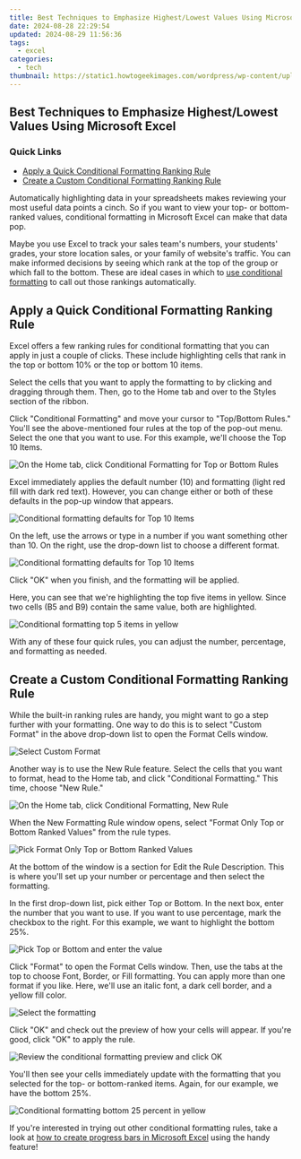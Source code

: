 ```yaml
---
title: Best Techniques to Emphasize Highest/Lowest Values Using Microsoft Excel
date: 2024-08-28 22:29:54
updated: 2024-08-29 11:56:36
tags:
  - excel
categories:
  - tech
thumbnail: https://static1.howtogeekimages.com/wordpress/wp-content/uploads/2021/05/MS-excel-logo-675.png
---
```


## Best Techniques to Emphasize Highest/Lowest Values Using Microsoft Excel

### Quick Links

* [Apply a Quick Conditional Formatting Ranking Rule](https://techidaily.com/use-device-manager-to-identify-missing-or-malfunctioning-your-hardware-drivers-with-windows-device-manager-on-windows-11-and-10-by-drivereasy-guide/)
* [Create a Custom Conditional Formatting Ranking Rule](https://tech-revival.techidaily.com/unveiling-why-hackers-go-after-chatgpt-users/)

 Automatically highlighting data in your spreadsheets makes reviewing your most useful data points a cinch. So if you want to view your top- or bottom-ranked values, conditional formatting in Microsoft Excel can make that data pop.

 Maybe you use Excel to track your sales team's numbers, your students' grades, your store location sales, or your family of website's traffic. You can make informed decisions by seeing which rank at the top of the group or which fall to the bottom. These are ideal cases in which to [use conditional formatting](https://facebook-video-share.techidaily.com/updated-in-depth-asmr-video-insights/) to call out those rankings automatically.

##  Apply a Quick Conditional Formatting Ranking Rule

 Excel offers a few ranking rules for conditional formatting that you can apply in just a couple of clicks. These include highlighting cells that rank in the top or bottom 10% or the top or bottom 10 items.

 Select the cells that you want to apply the formatting to by clicking and dragging through them. Then, go to the Home tab and over to the Styles section of the ribbon.

 Click "Conditional Formatting" and move your cursor to "Top/Bottom Rules." You'll see the above-mentioned four rules at the top of the pop-out menu. Select the one that you want to use. For this example, we'll choose the Top 10 Items.

![On the Home tab, click Conditional Formatting for Top or Bottom Rules](https://static1.howtogeekimages.com/wordpress/wp-content/uploads/2021/06/HomeConditionalFormattingTopBottomRules-Excel.png) 

 Excel immediately applies the default number (10) and formatting (light red fill with dark red text). However, you can change either or both of these defaults in the pop-up window that appears.

![Conditional formatting defaults for Top 10 Items](https://static1.howtogeekimages.com/wordpress/wp-content/uploads/2021/06/ConditionalFormattingTopDefaultRule-Excel.png) 

 On the left, use the arrows or type in a number if you want something other than 10\. On the right, use the drop-down list to choose a different format.

![Conditional formatting defaults for Top 10 Items](https://static1.howtogeekimages.com/wordpress/wp-content/uploads/2021/06/ConditionalFormattingTopDefaultRule-Excel.png) 

 Click "OK" when you finish, and the formatting will be applied.

 Here, you can see that we're highlighting the top five items in yellow. Since two cells (B5 and B9) contain the same value, both are highlighted.

![Conditional formatting top 5 items in yellow](https://static1.howtogeekimages.com/wordpress/wp-content/uploads/2021/06/ConditionalFormattingTopYellowRule-Excel.png) 

 With any of these four quick rules, you can adjust the number, percentage, and formatting as needed.

##  Create a Custom Conditional Formatting Ranking Rule

 While the built-in ranking rules are handy, you might want to go a step further with your formatting. One way to do this is to select "Custom Format" in the above drop-down list to open the Format Cells window.

![Select Custom Format](https://static1.howtogeekimages.com/wordpress/wp-content/uploads/2021/06/HomeConditionalFormattingTopBottomRulesCustom-Excel.png) 

 Another way is to use the New Rule feature. Select the cells that you want to format, head to the Home tab, and click "Conditional Formatting." This time, choose "New Rule."

![On the Home tab, click Conditional Formatting, New Rule](https://static1.howtogeekimages.com/wordpress/wp-content/uploads/2021/06/HomeConditionalFormattingNewTopBottomRule-Excel.png) 

 When the New Formatting Rule window opens, select "Format Only Top or Bottom Ranked Values" from the rule types.

![Pick Format Only Top or Bottom Ranked Values](https://static1.howtogeekimages.com/wordpress/wp-content/uploads/2021/06/FormatOnlyTopBottomRankedValues-Excel.png) 

 At the bottom of the window is a section for Edit the Rule Description. This is where you'll set up your number or percentage and then select the formatting.

 In the first drop-down list, pick either Top or Bottom. In the next box, enter the number that you want to use. If you want to use percentage, mark the checkbox to the right. For this example, we want to highlight the bottom 25%.

![Pick Top or Bottom and enter the value](https://static1.howtogeekimages.com/wordpress/wp-content/uploads/2021/06/FormatValuesThatRankInThe-Excel.png) 

 Click "Format" to open the Format Cells window. Then, use the tabs at the top to choose Font, Border, or Fill formatting. You can apply more than one format if you like. Here, we'll use an italic font, a dark cell border, and a yellow fill color.

![Select the formatting](https://static1.howtogeekimages.com/wordpress/wp-content/uploads/2021/06/FormatValuesThatRankFormatOptions-Excel.png) 

 Click "OK" and check out the preview of how your cells will appear. If you're good, click "OK" to apply the rule.

![Review the conditional formatting preview and click OK](https://static1.howtogeekimages.com/wordpress/wp-content/uploads/2021/06/FormatValuesThatRankInThePreview-Excel.png) 

 You'll then see your cells immediately update with the formatting that you selected for the top- or bottom-ranked items. Again, for our example, we have the bottom 25%.

![Conditional formatting bottom 25 percent in yellow](https://static1.howtogeekimages.com/wordpress/wp-content/uploads/2021/06/ConditionalFormattingBottomYellowRule-Excel.png) 

 If you're interested in trying out other conditional formatting rules, take a look at [how to create progress bars in Microsoft Excel](https://instagram-clips.techidaily.com/updated-the-ultimate-guide-to-saving-instagrams-trending-videos/) using the handy feature!

<ins class="adsbygoogle"
     style="display:block"
     data-ad-format="autorelaxed"
     data-ad-client="ca-pub-7571918770474297"
     data-ad-slot="1223367746"></ins>



<ins class="adsbygoogle"
     style="display:block"
     data-ad-client="ca-pub-7571918770474297"
     data-ad-slot="8358498916"
     data-ad-format="auto"
     data-full-width-responsive="true"></ins>
